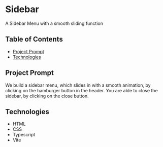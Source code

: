 # **Sidebar**

A Sidebar Menu with a smooth sliding function

## Table of Contents

- [Project Prompt](#project-prompt)
- [Technologies](#technologies)

## Project Prompt

We build a sidebar menu, which slides in with a smooth animation, by clicking on the hamburger button in the header.
You are able to close the sidebar, by clicking on the close button.

## Technologies

- HTML
- CSS
- Typescript
- Vite
